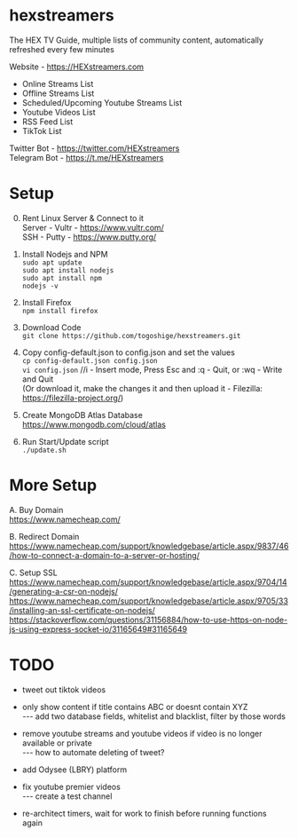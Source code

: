# hexstreamers
The HEX TV Guide, multiple lists of community content, automatically refreshed every few minutes

Website - https://HEXstreamers.com

- Online Streams List
- Offline Streams List
- Scheduled/Upcoming Youtube Streams List
- Youtube Videos List
- RSS Feed List
- TikTok List

Twitter Bot - https://twitter.com/HEXstreamers   
Telegram Bot - https://t.me/HEXstreamers   

# Setup

0. Rent Linux Server & Connect to it  
Server - Vultr - https://www.vultr.com/  
SSH - Putty - https://www.putty.org/  

1. Install Nodejs and NPM  
`sudo apt update`  
`sudo apt install nodejs`  
`sudo apt install npm`  
`nodejs -v`  

2. Install Firefox  
`npm install firefox`

3. Download Code  
`git clone https://github.com/togoshige/hexstreamers.git`

4. Copy config-default.json to config.json and set the values  
`cp config-default.json config.json`  
`vi config.json`  //i - Insert mode, Press Esc and :q - Quit, or :wq - Write and Quit  
(Or download it, make the changes it and then upload it - Filezilla: https://filezilla-project.org/)

5. Create MongoDB Atlas Database  
https://www.mongodb.com/cloud/atlas

6. Run Start/Update script  
`./update.sh`  

# More Setup

A. Buy Domain  
https://www.namecheap.com/  

B. Redirect Domain  
https://www.namecheap.com/support/knowledgebase/article.aspx/9837/46/how-to-connect-a-domain-to-a-server-or-hosting/  

C. Setup SSL  
https://www.namecheap.com/support/knowledgebase/article.aspx/9704/14/generating-a-csr-on-nodejs/  
https://www.namecheap.com/support/knowledgebase/article.aspx/9705/33/installing-an-ssl-certificate-on-nodejs/  
https://stackoverflow.com/questions/31156884/how-to-use-https-on-node-js-using-express-socket-io/31165649#31165649  

# TODO

- tweet out tiktok videos

- only show content if title contains ABC or doesnt contain XYZ   
--- add two database fields, whitelist and blacklist, filter by those words

- remove youtube streams and youtube videos if video is no longer available or private   
--- how to automate deleting of tweet?

- add Odysee (LBRY) platform

- fix youtube premier videos   
--- create a test channel

- re-architect timers, wait for work to finish before running functions again

